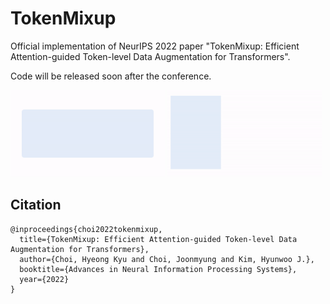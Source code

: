 # TokenMixup

Official implementation of NeurIPS 2022 paper "TokenMixup: Efficient Attention-guided Token-level Data Augmentation for Transformers".

Code will be released soon after the conference.

<!-- ⠀            |  ⠀
:-------------------------:|:-------------------------:
![htm_gif](https://raw.githubusercontent.com/mlvlab/TokenMixup/main/assets/HTM.gif)  |  ![vtm_gif](https://raw.githubusercontent.com/mlvlab/TokenMixup/main/assets/VTM.gif)  -->
<p float="middle">
  <img src="https://raw.githubusercontent.com/mlvlab/TokenMixup/main/assets/HTM.gif" width="49%" />
  <img src="https://raw.githubusercontent.com/mlvlab/TokenMixup/main/assets/VTM.gif" width="49%" /> 
</p>

## Citation
```
@inproceedings{choi2022tokenmixup,
  title={TokenMixup: Efficient Attention-guided Token-level Data Augmentation for Transformers},
  author={Choi, Hyeong Kyu and Choi, Joonmyung and Kim, Hyunwoo J.},
  booktitle={Advances in Neural Information Processing Systems},
  year={2022}
}
```
